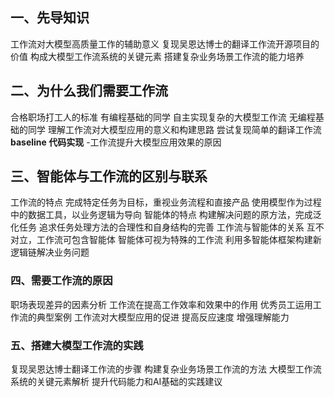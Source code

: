 ## 一、先导知识

工作流对大模型高质量工作的辅助意义
复现吴恩达博士的翻译工作流开源项目的价值
构成大模型工作流系统的关键元素
搭建复杂业务场景工作流的能力培养

## 二、为什么我们需要工作流

合格职场打工人的标准
有编程基础的同学
自主实现复杂的大模型工作流
无编程基础的同学
理解工作流对大模型应用的意义和构建思路
尝试复现简单的翻译工作流 **baseline 代码实现**
-工作流提升大模型应用效果的原因

## 三、智能体与工作流的区别与联系

工作流的特点
完成特定任务为目标，重视业务流程和直接产品
使用模型作为过程中的数据工具，以业务逻辑为导向
智能体的特点
构建解决问题的原方法，完成泛化任务
追求任务处理方法的合理性和自身结构的完善
工作流与智能体的关系
互不对立，工作流可包含智能体
智能体可视为特殊的工作流
利用多智能体框架构建新逻辑链解决业务问题
### 四、需要工作流的原因

职场表现差异的因素分析
工作流在提高工作效率和效果中的作用
优秀员工运用工作流的典型案例
工作流对大模型应用的促进
提高反应速度
增强理解能力
### 五、搭建大模型工作流的实践

复现吴恩达博士翻译工作流的步骤
构建复杂业务场景工作流的方法
大模型工作流系统的关键元素解析
提升代码能力和AI基础的实践建议